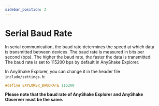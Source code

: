 ```yaml
---
sidebar_position: 2
---
```


# Serial Baud Rate

In serial communication, the baud rate determines the speed at which data is transmitted between devices. The baud rate is measured in bits per second (bps). The higher the baud rate, the faster the data is transmitted. The baud rate is set to 115200 bps by default in AnyShake Explorer.

In AnyShake Explorer, you can change it in the header file `include/settings.h`:

```cpp
#define EXPLORER_BAUDRATE 115200
```

**Please note that the baud rate of AnyShake Explorer and AnyShake Observer must be the same.**
